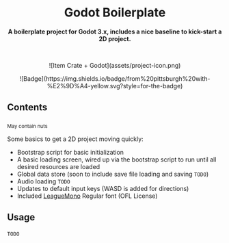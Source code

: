 <div align="center">
  <h1 align="center">Godot Boilerplate</h1>
	<p align="center">
		<strong>A boilerplate project for Godot 3.x, includes a nice baseline to kick-start a 2D project.</strong>
	</p>
	<br/>
  <p align="center" class="fork">
    ![Item Crate + Godot](assets/project-icon.png)
    </p>
  <p align="center">
    ![Badge](https://img.shields.io/badge/from%20pittsburgh%20with-%E2%9D%A4-yellow.svg?style=for-the-badge)
  </p>
</div>

## Contents
<sub>May contain nuts</sub>

Some basics to get a 2D project moving quickly:
* Bootstrap script for basic initialization
* A basic loading screen, wired up via the bootstrap script to run until all desired resources are loaded
* Global data store (soon to include save file loading and saving `TODO`)
* Audio loading `TODO`
* Updates to default input keys (WASD is added for directions)
* Included [LeagueMono](https://github.com/theleagueof/league-mono) Regular font (OFL License)


## Usage
`TODO`
